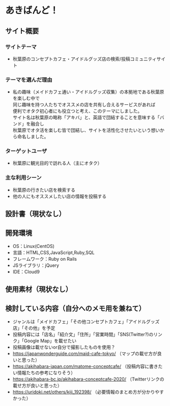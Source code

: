 # あきばんど！

## サイト概要
### サイトテーマ
- 秋葉原のコンセプトカフェ・アイドルグッズ店の検索/投稿コミュニティサイト

### テーマを選んだ理由
 - 私の趣味（メイドカフェ通い・アイドルグッズ収集）の本拠地である秋葉原を楽しむ中で  
 同じ趣味を持つ人たちでオススメの店を共有し合えるサービスがあれば  
 便利でオタク初心者にも役立つと考え、このテーマにしました。  
 サイト名は秋葉原の略称「アキバ」と、英語で団結することを意味する「バンド」を融合し  
 秋葉原でオタ活を楽しむ皆で団結し、サイトを活性化させたいという想いから命名しました。
 
### ターゲットユーザ
- 秋葉原に観光目的で訪れる人（主にオタク）

### 主な利用シーン
- 秋葉原の行きたい店を検索する  
- 他の人にもオススメしたい店の情報を投稿する

## 設計書（現状なし）

## 開発環境
- OS：Linux(CentOS)
- 言語：HTML,CSS,JavaScript,Ruby,SQL
- フレームワーク：Ruby on Rails
- JSライブラリ：jQuery
- IDE：Cloud9

## 使用素材（現状なし）

## 検討している内容（自分へのメモ用を兼ねて）
- ジャンルは「メイドカフェ」「その他コンセプトカフェ」「アイドルグッズ店」「その他」を予定
- 投稿内容には「店名」「紹介文」「住所」「営業時間」「SNS(Twitter?)のリンク」「Google Map」を載せたい
- 投稿画像は載せないor自分で撮影したものを使用？
- https://japanwonderguide.com/maid-cafe-tokyo/  （マップの載せ方が良いと思った）
- https://akihabara-japan.com/matome-conceptcafe/  （投稿内容に書きたい情報たちの参考になりそう）
- https://akihabara-bc.jp/akihabara-conceptcafe-2020/  （Twitterリンクの載せ方が良いと思った）
- https://uridoki.net/others/kiji_192398/  （必要情報のまとめ方が分かりやすかった）
